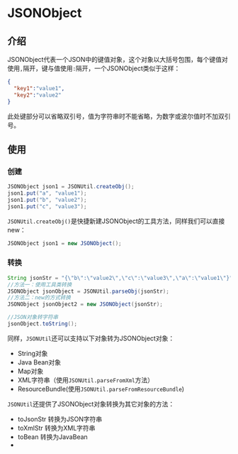 JSONObject
===

## 介绍
JSONObject代表一个JSON中的键值对象，这个对象以大括号包围，每个键值对使用`,`隔开，键与值使用`:`隔开，一个JSONObject类似于这样：
```json
{
  "key1":"value1",
  "key2":"value2"
}
```

此处键部分可以省略双引号，值为字符串时不能省略，为数字或波尔值时不加双引号。

## 使用

### 创建
```java
JSONObject json1 = JSONUtil.createObj();
json1.put("a", "value1");
json1.put("b", "value2");
json1.put("c", "value3");
```

`JSONUtil.createObj()`是快捷新建JSONObject的工具方法，同样我们可以直接new：

```java
JSONObject json1 = new JSONObject();
```

### 转换
```java
String jsonStr = "{\"b\":\"value2\",\"c\":\"value3\",\"a\":\"value1\"}";
//方法一：使用工具类转换
JSONObject jsonObject = JSONUtil.parseObj(jsonStr);
//方法二：new的方式转换
JSONObject jsonObject2 = new JSONObject(jsonStr);

//JSON对象转字符串
jsonObject.toString();
```

同样，`JSONUtil`还可以支持以下对象转为JSONObject对象：
- String对象
- Java Bean对象
- Map对象
- XML字符串（使用`JSONUtil.parseFromXml`方法）
- ResourceBundle(使用`JSONUtil.parseFromResourceBundle`)

`JSONUtil`还提供了JSONObject对象转换为其它对象的方法：
- toJsonStr 转换为JSON字符串
- toXmlStr 转换为XML字符串
- toBean 转换为JavaBean
- 

